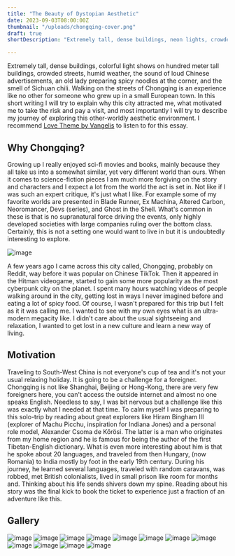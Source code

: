 ```yaml
---
title: "The Beauty of Dystopian Aesthetic"
date: 2023-09-03T08:00:00Z
thumbnail: "/uploads/chongqing-cover.png"
draft: true
shortDescription: "Extremely tall, dense buildings, neon lights, crowded streets, humid weather and an old lady preparing spicy noodles at the corner. An essay about my short aesthetic adventure in Chongqing, China."

---
```

Extremely tall, dense buildings, colorful light shows on hundred meter tall buildings, crowded streets, humid weather, the sound of loud Chinese advertisements, an old lady preparing spicy noodles at the corner, and the smell of Sichuan chili. Walking on the streets of Chongqing is an experience like no other for someone who grew up in a small European town. In this short writing I will try to explain why this city attracted me, what motivated me to take the risk and pay a visit, and most importantly I will try to describe my journey of exploring this other-worldly aesthetic environment. I recommend [Love Theme by Vangelis](https://www.youtube.com/watch?v=-wBkKED42oo) to listen to for this essay.

## Why Chongqing?
Growing up I really enjoyed sci-fi movies and books, mainly because they all take us into a somewhat similar, yet very different world than ours. When it comes to science-fiction pieces I am much more forgiving on the story and characters and I expect a lot from the world the act is set in. Not like if I was such an expert critique, it's just what I like. For example some of my favorite worlds are presented in Blade Runner, Ex Machina, Altered Carbon, Neoromancer, Devs (series), and Ghost in the Shell. What's common in these is that is no supranatural force driving the events, only highly developed societies with large companies ruling over the bottom class. Certainly, this is not a setting one would want to live in but it is undoubtedly interesting to explore. 

![image](/uploads/chongqing/plane.jpg)

A few years ago I came across this city called, Chongqing, probably on Reddit, way before it was popular on Chinese TikTok. Then it appeared in the Hitman videogame, started to gain some more popularity as the most cyberpunk city on the planet. I spent many hours watching videos of people walking around in the city, getting lost in ways I never imagined before and eating a lot of spicy food. Of course, I wasn't prepared for this trip but I felt as it it was calling me. I wanted to see with my own eyes what is an ultra-modern megacity like. I didn't care about the usual sightseeing and relaxation, I wanted to get lost in a new culture and learn a new way of living.  

## Motivation
Traveling to South-West China is not everyone's cup of tea and it's not your usual relaxing holiday. It is going to be a challenge for a foreigner. Chongqing is not like Shanghai, Beijing or Hong-Kong, there are very few foreigners here, you can't access the outside internet and almost no one speaks English. Needless to say, I was bit nervous but a challenge like this was exactly what I needed at that time. To calm myself I was preparing to this solo-trip by reading about great explorers like Hiram Bingham III (explorer of Machu Picchu, inspiration for Indiana Jones) and a personal role model, Alexander Csoma de Kőrösi. The latter is a man who originates from my home region and he is famous for being the author of the first Tibetan-English dictionary. What is even more interesting about him is that he spoke about 20 languages, and traveled from then Hungary, (now Romania) to India mostly by foot in the early 19th century. During his journey, he learned several languages, traveled with random caravans, was robbed, met British colonialists, lived in small prison like room for months and. Thinking about his life sends shivers down my spine. Reading about his story was the final kick to book the ticket to experience just a fraction of an adventure like this.

## Gallery
![image](/uploads/chongqing/blocks.jpg)
![image](/uploads/chongqing/blue-block.jpg)
![image](/uploads/chongqing/boat.jpg)
![image](/uploads/chongqing/bridge.jpg)
![image](/uploads/chongqing/cableway.jpg)
![image](/uploads/chongqing/hongyadong.jpg)
![image](/uploads/chongqing/kaoxiang.jpg)
![image](/uploads/chongqing/roundabout.jpg)
![image](/uploads/chongqing/shopping-street.jpg)
![image](/uploads/chongqing/skyline.jpg)
![image](/uploads/chongqing/sunset.jpg)
![image](/uploads/chongqing/window.jpg)




